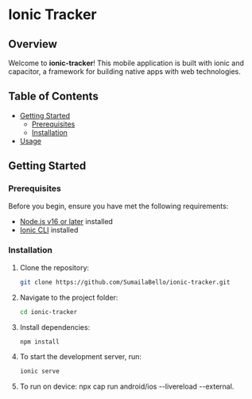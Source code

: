 # Ionic Tracker

## Overview

Welcome to **ionic-tracker**! This mobile application is built with ionic and capacitor, a framework for building native apps with web technologies.

## Table of Contents

- [Getting Started](#getting-started)
  - [Prerequisites](#prerequisites)
  - [Installation](#installation)
- [Usage](#usage)

## Getting Started

### Prerequisites

Before you begin, ensure you have met the following requirements:

- [Node.js v16 or later](https://nodejs.org/) installed
- [Ionic CLI](https://ionicframework.com/) installed

### Installation

1. Clone the repository:

   ```bash
   git clone https://github.com/SumailaBello/ionic-tracker.git

2. Navigate to the project folder:

   ```bash
   cd ionic-tracker
   
3. Install dependencies:

   ```bash
   npm install
   
4. To start the development server, run:

   ```bash
   ionic serve

5. To run on device:
   npx cap run android/ios --livereload --external.
